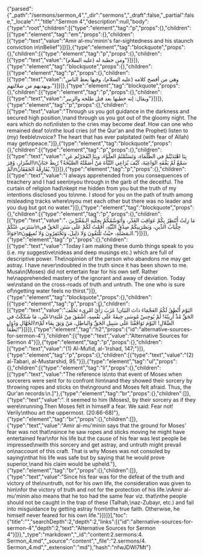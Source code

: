 {"parsed":{"_path":"/sermons/sermon_4","_dir":"sermons","_draft":false,"_partial":false,"_locale":"","title":"Sermon 4","description":null,"body":{"type":"root","children":[{"type":"element","tag":"p","props":{},"children":[{"type":"element","tag":"em","props":{},"children":[{"type":"text","value":"Amir al-mu'minin's far-sightedness and his staunch conviction in\nBelief"}]}]},{"type":"element","tag":"blockquote","props":{},"children":[{"type":"element","tag":"p","props":{},"children":[{"type":"text","value":"ومن خطبة له (عليه السلام)"}]}]},{"type":"element","tag":"blockquote","props":{},"children":[{"type":"element","tag":"p","props":{},"children":[{"type":"text","value":"وهي من أفصح كلامه (عليه السلام)، وفيها يعظ الناس ويهديهم من ضلالتهم،"}]}]},{"type":"element","tag":"blockquote","props":{},"children":[{"type":"element","tag":"p","props":{},"children":[{"type":"text","value":"ويقال: إنه خطبها بعد قتل طلحة والزبير"}]}]},{"type":"element","tag":"p","props":{},"children":[{"type":"text","value":"Through us you got guidance in the darkness and secured high position,\nand through us you got out of the gloomy night. The ears which do not\nlisten to the cries may become deaf. How can one who remained deaf to\nthe loud cries (of the Qur'an and the Prophet) listen to (my) feeble\nvoice? The heart that has ever palpitated (with fear of Allah) may get\npeace."}]},{"type":"element","tag":"blockquote","props":{},"children":[{"type":"element","tag":"p","props":{},"children":[{"type":"text","value":"بِنَا اهْتَدَيْتُمْ في الظَّلْمَاءِ، وَتَسَنَّمْتُمُ العلْيَاءَ، وبِنَا انْفَجَرْتُم عَنِ السِّرَارِ، وُقِرَ\nسَمْعٌ لَمْ يَفْقَهِ الوَاعِيَةَ، كَيْفَ يُرَاعِي النَّبْأَةَ مَنْ أَصَمَّتْهُ الصَّيْحَةُ؟ رُبِطَ جَنَانٌ لَمْ\nيُفَارِقْهُ الخَفَقَانُ."}]}]},{"type":"element","tag":"p","props":{},"children":[{"type":"text","value":"I always apprehended from you consequences of treachery and I had seen\nyou through in the garb of the deceitful. The curtain of religion had\nkept me hidden from you but the truth of my intentions disclosed you to\nme. I stood for you on the path of truth among misleading tracks where\nyou met each other but there was no leader and you dug but got no water."}]},{"type":"element","tag":"blockquote","props":{},"children":[{"type":"element","tag":"p","props":{},"children":[{"type":"text","value":"مَا زِلتُ أَنْتَظِرُ بِكُمْ عَوَاقِبَ الغَدْرِ، وَأَتَوَسَّمُكُمْ بِحِلْيَةِ الـمُغْتَرِّينَ ، سَتَرَني عَنْكُمْ\nجِلْبَابُ الدِّينِ، وَبَصَّرَنِيكُمْ صِدْقُ النِّيَّةِ، أَقَمْتُ لَكُمْ عَلَى سَنَنِ الحَقِّ في جَوَادِّ\nالـمَضَلَّةِ، حيْثُ تَلْتَقُونَ وَلا دَلِيلَ، وَتَحْتَفِرُونَ وَلا تُميِهُونَ."}]}]},{"type":"element","tag":"p","props":{},"children":[{"type":"text","value":"Today I am making these dumb things speak to you (i.e. my suggestive\nideas and deep musings etc.) which are full of descriptive power. The\nopinion of the person who abandons me may get astray. I have never\ndoubted in the truth since it has been shown to me. Musa\n(Moses) did not entertain fear for his own self. Rather he\napprehended mastery of the ignorant and away of deviation. Today we\nstand on the cross-roads of truth and untruth. The one who is sure of\ngetting water feels no thirst."}]},{"type":"element","tag":"blockquote","props":{},"children":[{"type":"element","tag":"p","props":{},"children":[{"type":"text","value":"اليَوْمَ أُنْطِقُ لَكُمُ العَجْمَاءَ ذاتَ البَيَان! عَزَبَ رَأْيُ امْرِىء تَخَلَّفَ عَنِّي، مَا شَكَكْتُ في\nالحَقِّ مُذْ أُرِيتُهُ! لَمْ يُوجِسْ مُوسَى خِيفَةً عَلَى نَفْسِهِ، أَشْفَقَ مِنْ غَلَبَةِ الجُهَّالِ وَدُوَلِ\nالضَّلالِ! اليَوْمَ تَوَاقَفْنَا عَلَى سَبِيلِ الحَقِّ وَالباطِلِ، مَنْ وَثِقَ بِمَاء لَمْ يَظْمَأْ!"}]}]},{"type":"element","tag":"h2","props":{"id":"alternative-sources-for-sermon-4"},"children":[{"type":"text","value":"Alternative Sources for Sermon 4"}]},{"type":"element","tag":"p","props":{},"children":[{"type":"text","value":"(1) Al-Mufid, al-'Irshad, 147;"}]},{"type":"element","tag":"p","props":{},"children":[{"type":"text","value":"(2) al-Tabari, al-Mustarshid, 95."}]},{"type":"element","tag":"ul","props":{},"children":[{"type":"element","tag":"li","props":{},"children":[{"type":"text","value":"The reference is\nto that event of Moses when sorcerers were sent for to confront him\nand they showed their sorcery by throwing ropes and sticks on the\nground and Moses felt afraid. Thus, the Qur'an records:\n.]"},{"type":"element","tag":"br","props":{},"children":[]},{"type":"text","value":". it seemed to him (Moses), by their sorcery as if they were\nrunning.Then Moses felt in himself a fear. We said: Fear not! Verily\nthou art the uppermost. (20:66-68)"},{"type":"element","tag":"br","props":{},"children":[]},{"type":"text","value":"Amir al-mu'minin says that the ground for Moses' fear was not that\nsince he saw ropes and sticks moving he might have entertained fear\nfor his life but the cause of his fear was lest people be impressed\nwith this sorcery and get astray, and untruth might prevail on\naccount of this craft. That is why Moses was not consoled by saying\nthat his life was safe but by saying that he would prove superior,\nand his claim would be upheld."},{"type":"element","tag":"br","props":{},"children":[]},{"type":"text","value":"Since his fear was for the defeat of the truth and victory of the\nuntruth, not for his own life, the consideration was given to him\nfor the victory of truth and not for the protection of his life.\nAmir al-mu'minin also means that he too had the same fear viz. that\nthe people should not be caught in the trap of these (Talhah,\naz-Zubayr, etc.) and fail into misguidance by getting astray from\nthe true faith. Otherwise, he himself never feared for his own life."}]}]}],"toc":{"title":"","searchDepth":2,"depth":2,"links":[{"id":"alternative-sources-for-sermon-4","depth":2,"text":"Alternative Sources for Sermon 4"}]}},"_type":"markdown","_id":"content:2.sermons:4. Sermon_4.md","_source":"content","_file":"2.sermons/4. Sermon_4.md","_extension":"md"},"hash":"nfwJDWI7Mt"}
